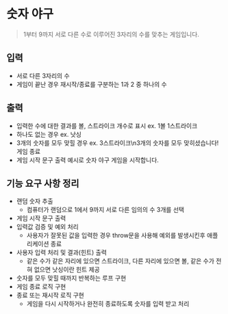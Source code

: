 # 숫자 야구
> 1부터 9까지 서로 다른 수로 이루어진 3자리의 수를 맞추는 게임입니다.
## 입력
- 서로 다른 3자리의 수
- 게임이 끝난 경우 재시작/종료를 구분하는 1과 2 중 하나의 수
## 출력
- 입력한 수에 대한 결과를 볼, 스트라이크 개수로 표시 ex. 1볼 1스트라이크
- 하나도 없는 경우 ex. 낫싱
- 3개의 숫자를 모두 맞힐 경우 ex. 3스트라이크\n3개의 숫자를 모두 맞히셨습니다! 게임 종료
- 게임 시작 문구 출력 예시로 숫자 야구 게임을 시작합니다.

## 기능 요구 사항 정리
- 랜덤 숫자 추출
  - 컴퓨터가 랜덤으로 1에서 9까지 서로 다른 임의의 수 3개를 선택
- 게임 시작 문구 출력
- 입력값 검증 및 예외 처리
  - 사용자가 잘못된 값을 입력한 경우 throw문을 사용해 예외를 발생시킨후 애플리케이션 종료
- 사용자 입력 처리 및 결과(힌트) 출력
  - 같은 수가 같은 자리에 있으면 스트라이크, 다른 자리에 있으면 볼, 같은 수가 전혀 없으면 낫싱이란 힌트 제공
- 숫자를 모두 맞힐 때까지 반복하는 루프 구현
- 게임 종료 로직 구현
- 종료 또는 재시작 로직 구현
  - 게임을 다시 시작하거나 완전히 종료하도록 숫자를 입력 받고 처리